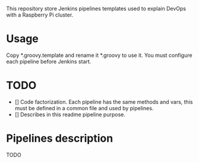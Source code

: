 This repository store Jenkins pipelines templates used to explain DevOps with a Raspberry Pi cluster. 

# Usage
Copy *.groovy.template and rename it *.groovy to use it. You must configure each pipeline before Jenkins start.

# TODO
- [] Code factorization. Each pipeline has the same methods and vars, this must be defined in a common file and used by pipelines.
- [] Describes in this readme pipeline purpose.

# Pipelines description
TODO